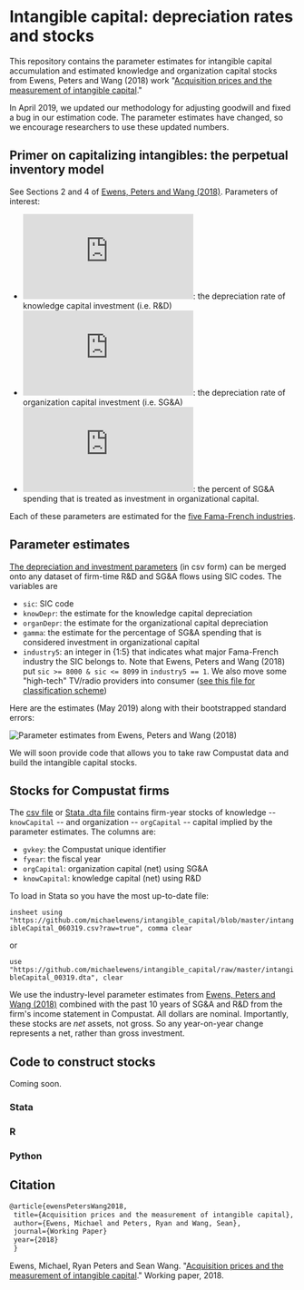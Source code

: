 # Intangible capital: depreciation rates and stocks

This repository contains the parameter estimates for intangible capital accumulation and estimated knowledge and organization capital stocks from Ewens, Peters and Wang (2018) work "[Acquisition prices and the measurement of intangible capital](https://papers.ssrn.com/sol3/papers.cfm?abstract_id=3287437)."  

In April 2019, we updated our methodology for adjusting goodwill and fixed a bug in our estimation code.  The parameter estimates have changed, so we encourage researchers to use these updated numbers.  

## Primer on capitalizing intangibles: the perpetual inventory model

See Sections 2 and 4 of [Ewens, Peters and Wang (2018)](https://papers.ssrn.com/sol3/papers.cfm?abstract_id=3287437).   Parameters of interest:

* ![equation](https://latex.codecogs.com/gif.latex?%5Cdelta_%7BG%7D): the depreciation rate of knowledge capital investment (i.e. R&D)
* ![equation](https://latex.codecogs.com/gif.latex?%5Cdelta_%7BS%7D):  the depreciation rate of organization capital investment (i.e. SG&A)
* ![equation](https://latex.codecogs.com/gif.latex?%5Cgamma): the percent of SG&A spending that is treated as investment in organizational capital. 

Each of these parameters are estimated for the [five Fama-French industries](http://mba.tuck.dartmouth.edu/pages/faculty/ken.french/Data_Library/det_5_ind_port.html).

## Parameter estimates

[The depreciation and investment parameters](https://github.com/michaelewens/intangible_capital/blob/master/capital_accum_parameters.csv) (in csv form) can be merged onto any dataset of firm-time R&D and SG&A flows using SIC codes.  The variables are
* `sic`: SIC code
* `knowDepr`: the estimate for the knowledge capital depreciation
* `organDepr`: the estimate for the organizational capital depreciation
* `gamma`: the estimate for the percentage of SG&A spending that is considered investment in organizational capital
* `industry5`: an integer in {1:5} that indicates what major Fama-French industry the SIC belongs to.  Note that Ewens, Peters and Wang (2018) put `sic >= 8000 & sic <= 8099` in `industry5 == 1`.  We also move some "high-tech" TV/radio providers into consumer ([see this file for classification scheme](https://github.com/michaelewens/intangible_capital/blob/master/industry5.do)) 

Here are the estimates (May 2019) along with their bootstrapped standard errors:

![Parameter estimates from Ewens, Peters and Wang (2018)](https://github.com/michaelewens/intangible_capital/blob/master/parameter_est_table.png)

We will soon provide code that allows you to take raw Compustat data and build the intangible capital stocks.  

## Stocks for Compustat firms

The [csv file](https://github.com/michaelewens/intangible_capital/blob/master/intangibleCapital_060319.csv) or [Stata .dta file](https://github.com/michaelewens/intangible_capital/blob/master/intangibleCapital_00319.dta) contains firm-year stocks of knowledge -- `knowCapital` -- and organization -- `orgCapital` -- capital implied by the parameter estimates.  The columns are:

* `gvkey`: the Compustat unique identifier
* `fyear`: the fiscal year
* `orgCapital`: organization capital (net) using SG&A 
* `knowCapital`: knowledge capital (net) using R&D

To load in Stata so you have the most up-to-date file:

`insheet using "https://github.com/michaelewens/intangible_capital/blob/master/intangibleCapital_060319.csv?raw=true", comma clear`

or

`use "https://github.com/michaelewens/intangible_capital/raw/master/intangibleCapital_00319.dta", clear`

We use the industry-level parameter estimates from [Ewens, Peters and Wang (2018)](https://papers.ssrn.com/sol3/papers.cfm?abstract_id=3287437) combined with the past 10 years of SG&A and R&D from the firm's income statement in Compustat.  All dollars are nominal.  Importantly, these stocks are _net_ assets, not gross.  So any year-on-year change represents a net, rather than gross investment.

## Code to construct stocks

Coming soon.

  ### Stata
  
  ### R
  
  ### Python
 
 ## Citation
 
 ```Latex
 @article{ewensPetersWang2018,
  title={Acquisition prices and the measurement of intangible capital},
  author={Ewens, Michael and Peters, Ryan and Wang, Sean},
  journal={Working Paper}
  year={2018}
  }
 ```
  
Ewens, Michael, Ryan Peters and Sean Wang. "[Acquisition prices and the measurement of intangible capital](https://papers.ssrn.com/sol3/papers.cfm?abstract_id=3287437)." Working paper, 2018.
